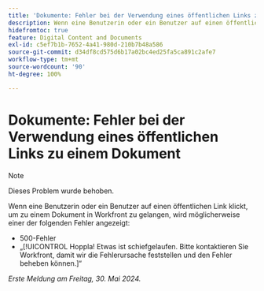 ```yaml
---
title: 'Dokumente: Fehler bei der Verwendung eines öffentlichen Links zu einem Dokument'
description: Wenn eine Benutzerin oder ein Benutzer auf einen öffentlichen Link klickt, um zu einem Dokument in Workfront zu gelangen, wird möglicherweise ein Fehler angezeigt.
hidefromtoc: true
feature: Digital Content and Documents
exl-id: c5ef7b1b-7652-4a41-980d-210b7b48a586
source-git-commit: d34df8cd575d6b17a02bc4ed25fa5ca891c2afe7
workflow-type: tm+mt
source-wordcount: '90'
ht-degree: 100%

---
```


# Dokumente: Fehler bei der Verwendung eines öffentlichen Links zu einem Dokument

>[!NOTE]
>
>Dieses Problem wurde behoben.

Wenn eine Benutzerin oder ein Benutzer auf einen öffentlichen Link klickt, um zu einem Dokument in Workfront zu gelangen, wird möglicherweise einer der folgenden Fehler angezeigt:

* 500-Fehler
* „[!UICONTROL Hoppla! Etwas ist schiefgelaufen. Bitte kontaktieren Sie Workfront, damit wir die Fehlerursache feststellen und den Fehler beheben können.]“


_Erste Meldung am Freitag, 30. Mai 2024._
